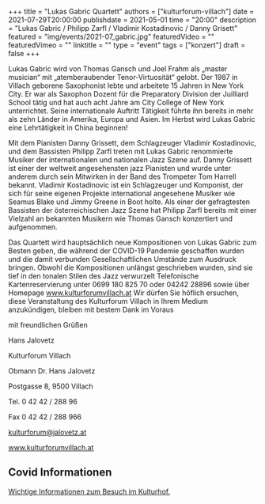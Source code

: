 +++
title = "Lukas Gabric Quartett"
authors = ["kulturforum-villach"]
date = 2021-07-29T20:00:00
publishdate = 2021-05-01
time = "20:00"
description = "Lukas Gabric / Philipp Zarfl / Vladimir Kostadinovic / Danny Grisett"
featured = "img/events/2021-07_gabric.jpg"
featuredVideo = ""
featuredVimeo = ""
linktitle = ""
type = "event"
tags = ["konzert"]
draft = false
+++

Lukas Gabric wird von Thomas Gansch und Joel Frahm als „master musician“ mit „atemberaubender Tenor-Virtuosität“ gelobt. Der 1987 in Villach geborene Saxophonist lebte und arbeitete 15 Jahren in New York City. Er war als Saxophon Dozent für die Preparatory Division der Juilliard School tätig und hat auch acht Jahre am City College of New York unterrichtet. Seine internationale Auftritt Tätigkeit führte ihn bereits in mehr als zehn Länder in Amerika, Europa und Asien. Im Herbst wird Lukas Gabric eine Lehrtätigkeit in China beginnen!

Mit dem Pianisten Danny Grissett, dem Schlagzeuger Vladimir Kostadinovic, und dem Bassisten Philipp Zarfl treten mit Lukas Gabric renommierte Musiker der internationalen und nationalen Jazz Szene auf. Danny Grissett ist einer der weltweit angesehensten jazz Pianisten und wurde unter anderem durch sein Mitwirken in der Band des Trompeter Tom Harrell bekannt. Vladimir Kostadinovic ist ein Schlagzeuger und Komponist, der sich für seine eigenen Projekte international angesehene Musiker wie Seamus Blake und Jimmy Greene in Boot holte. Als einer der gefragtesten Bassisten der österreichischen Jazz Szene hat Philipp Zarfl bereits mit einer Vielzahl an bekannten Musikern wie Thomas Gansch konzertiert und aufgenommen.

Das Quartett wird hauptsächlich neue Kompositionen von Lukas Gabric zum Besten geben, die während der COVID-19 Pandemie geschaffen wurden und die damit verbunden Gesellschaftlichen Umstände zum Ausdruck bringen. Obwohl die Kompositionen unlängst geschrieben wurden, sind sie tief in den tonalen Stilen des Jazz verwurzelt
Telefonische Kartenreservierung unter 0699 180 825 70 oder 04242 28896  sowie über Homepage www.kulturforumvillach.at
Wir dürfen Sie höflich ersuchen, diese Veranstaltung des Kulturforum Villach in Ihrem Medium anzukündigen, bleiben mit bestem Dank im Voraus
 
mit freundlichen Grüßen

Hans Jalovetz
 

Kulturforum Villach

Obmann Dr. Hans Jalovetz

Postgasse 8, 9500 Villach

Tel. 0 42 42 / 288 96

Fax 0 42 42 / 288 966

kulturforum@jalovetz.at

www.kulturforumvillach.at
 



## Covid Informationen

[Wichtige Informationen zum Besuch im Kulturhof.](covid-info)